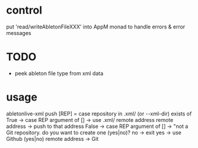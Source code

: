 # control
put 'read/writeAbletonFileXXX' into AppM monad to handle errors & error messages
# TODO
* peek ableton file type from xml data

# usage
abletonlive-xml push [REP] = 
  case repository in .xml/ (or --xml-dir) exists of
      True -> case REP argument of
                []  -> use .xml/ remote address
                remote address -> push to that address
      False -> case REP argument of 
          []  -> "not a Git repository. do you want to create one (yes|no)?
                  no -> exit
                  yes -> use Github (yes|no)
          remote address -> Git 
          


